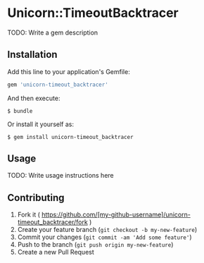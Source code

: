 # Unicorn::TimeoutBacktracer

TODO: Write a gem description

## Installation

Add this line to your application's Gemfile:

```ruby
gem 'unicorn-timeout_backtracer'
```

And then execute:

    $ bundle

Or install it yourself as:

    $ gem install unicorn-timeout_backtracer

## Usage

TODO: Write usage instructions here

## Contributing

1. Fork it ( https://github.com/[my-github-username]/unicorn-timeout_backtracer/fork )
2. Create your feature branch (`git checkout -b my-new-feature`)
3. Commit your changes (`git commit -am 'Add some feature'`)
4. Push to the branch (`git push origin my-new-feature`)
5. Create a new Pull Request
